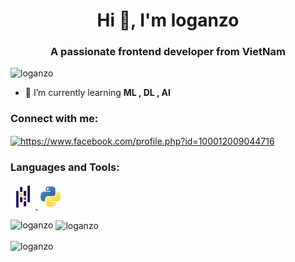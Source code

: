 <h1 align="center">Hi 👋, I'm loganzo</h1>
<h3 align="center">A passionate frontend developer from VietNam</h3>

<p align="left"> <img src="https://komarev.com/ghpvc/?username=loganzo&label=Profile%20views&color=0e75b6&style=flat" alt="loganzo" /> </p>

- 🌱 I’m currently learning **ML , DL , AI**

<h3 align="left">Connect with me:</h3>
<p align="left">
<a href="https://fb.com/https://www.facebook.com/profile.php?id=100012009044716" target="blank"><img align="center" src="https://raw.githubusercontent.com/rahuldkjain/github-profile-readme-generator/master/src/images/icons/Social/facebook.svg" alt="https://www.facebook.com/profile.php?id=100012009044716" height="30" width="40" /></a>
</p>

<h3 align="left">Languages and Tools:</h3>
<p align="left"> <a href="https://pandas.pydata.org/" target="_blank" rel="noreferrer"> <img src="https://raw.githubusercontent.com/devicons/devicon/2ae2a900d2f041da66e950e4d48052658d850630/icons/pandas/pandas-original.svg" alt="pandas" width="40" height="40"/> </a> <a href="https://www.python.org" target="_blank" rel="noreferrer"> <img src="https://raw.githubusercontent.com/devicons/devicon/master/icons/python/python-original.svg" alt="python" width="40" height="40"/> </a> </p>

<p><img align="left" src="https://github-readme-stats.vercel.app/api/top-langs?username=loganzo&show_icons=true&locale=en&layout=compact" alt="loganzo" /></p>

<p>&nbsp;<img align="center" src="https://github-readme-stats.vercel.app/api?username=loganzo&show_icons=true&locale=en" alt="loganzo" /></p>

<p><img align="center" src="https://github-readme-streak-stats.herokuapp.com/?user=loganzo&" alt="loganzo" /></p>

